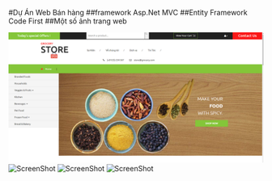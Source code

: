 ﻿#Dự Án Web Bán hàng 
##framework Asp.Net MVC
##Entity Framework Code First
##Một số ảnh trang web

![Screenshot](https://github.com/quochiep-1910/Web_MVC/blob/developer/Web_ASPMVC/assets/anhweb/1.PNG)
![ScreenShot](https://raw.github.com/{quochiep-1910}/{Web_MVC}/{developer}/{https://github.com/quochiep-1910/Web_MVC/blob/developer/Web_ASPMVC/assets/anhweb/1.PNG})
![ScreenShot](https://raw.github.com/{quochiep-1910}/{Web_MVC}/{developer}/{https://github.com/quochiep-1910/Web_MVC/blob/developer/Web_ASPMVC/assets/anhweb/2.PNG})
![ScreenShot](https://raw.github.com/{quochiep-1910}/{Web_MVC}/{developer}/{https://github.com/quochiep-1910/Web_MVC/blob/developer/Web_ASPMVC/assets/anhweb/3.PNG})
